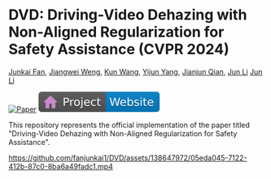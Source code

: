 # DVD: Driving-Video Dehazing with Non-Aligned Regularization for Safety Assistance (CVPR 2024)

[Junkai Fan](http://www.kebingxin.com/),
[Jiangwei Weng](https://www.obukhov.ai/),
[Kun Wang](https://shengyuh.github.io/),
[Yijun Yang](https://nandometzger.github.io/),
[Jianjun Qian](https://rcdaudt.github.io/),
[Jun Li](https://scholar.google.com/citations?user=FZuNgqIAAAAJ&hl=en )
[Jun Li](https://scholar.google.com/citations?user=FZuNgqIAAAAJ&hl=en )

[![Paper](https://img.shields.io/badge/arXiv-PDF-b31b1b)](https://arxiv.org/pdf/2405.09996)
[![Website](figs/badge-website.svg)](https://fanjunkai1.github.io/projectpage/DVD/index.html)

This repository represents the official implementation of the paper titled "Driving-Video Dehazing with Non-Aligned Regularization for Safety Assistance".

https://github.com/fanjunkai1/DVD/assets/138647972/05eda045-7122-412b-87c0-8ba6a49fadc1.mp4

